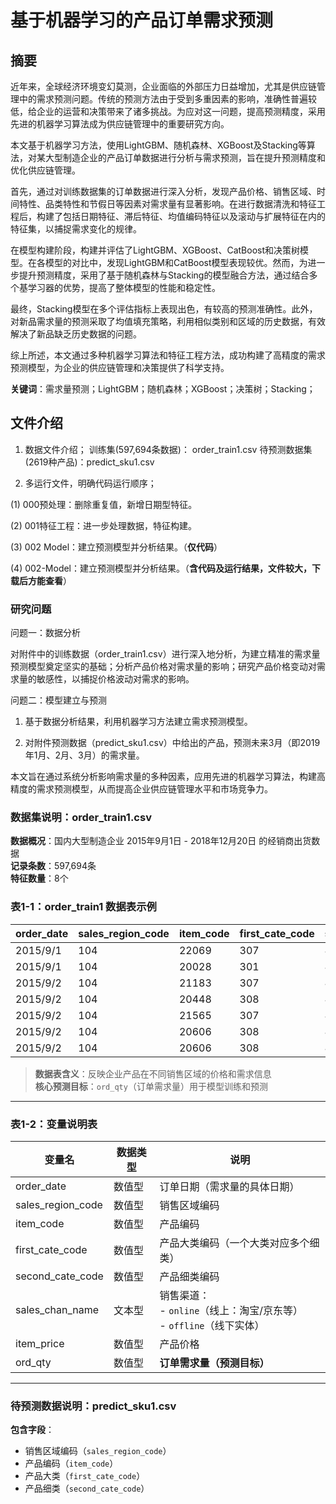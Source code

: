 # 基于机器学习的产品订单需求预测

## 摘要
近年来，全球经济环境变幻莫测，企业面临的外部压力日益增加，尤其是供应链管理中的需求预测问题。传统的预测方法由于受到多重因素的影响，准确性普遍较低，给企业的运营和决策带来了诸多挑战。为应对这一问题，提高预测精度，采用先进的机器学习算法成为供应链管理中的重要研究方向。

本文基于机器学习方法，使用LightGBM、随机森林、XGBoost及Stacking等算法，对某大型制造企业的产品订单数据进行分析与需求预测，旨在提升预测精度和优化供应链管理。

首先，通过对训练数据集的订单数据进行深入分析，发现产品价格、销售区域、时间特性、品类特性和节假日等因素对需求量有显著影响。在进行数据清洗和特征工程后，构建了包括日期特征、滞后特征、均值编码特征以及滚动与扩展特征在内的特征集，以捕捉需求变化的规律。

在模型构建阶段，构建并评估了LightGBM、XGBoost、CatBoost和决策树模型。在各模型的对比中，发现LightGBM和CatBoost模型表现较优。然而，为进一步提升预测精度，采用了基于随机森林与Stacking的模型融合方法，通过结合多个基学习器的优势，提高了整体模型的性能和稳定性。

最终，Stacking模型在多个评估指标上表现出色，有较高的预测准确性。此外，对新品需求量的预测采取了均值填充策略，利用相似类别和区域的历史数据，有效解决了新品缺乏历史数据的问题。

综上所述，本文通过多种机器学习算法和特征工程方法，成功构建了高精度的需求预测模型，为企业的供应链管理和决策提供了科学支持。

**关键词**：需求量预测；LightGBM；随机森林；XGBoost；决策树；Stacking； 

## 文件介绍

1.	数据文件介绍；
训练集(597,694条数据)： order_train1.csv
待预测数据集(2619种产品)：predict_sku1.csv

2.	多运行文件，明确代码运行顺序；
   
   (1)	000预处理：删除重复值，新增日期型特征。

   (2)	001特征工程：进一步处理数据，特征构建。

   (3)	002 Model：建立预测模型并分析结果。（**仅代码**）

   (4)   002-Model：建立预测模型并分析结果。（**含代码及运行结果，文件较大，下载后方能查看**）



### 研究问题

问题一：数据分析

对附件中的训练数据（order_train1.csv）进行深入地分析，为建立精准的需求量预测模型奠定坚实的基础；分析产品价格对需求量的影响；研究产品价格变动对需求量的敏感性，以捕捉价格波动对需求的影响。

问题二：模型建立与预测

1. 基于数据分析结果，利用机器学习方法建立需求预测模型。
   
2. 对附件预测数据（predict_sku1.csv）中给出的产品，预测未来3月（即2019年1月、2月、3月）的需求量。

本文旨在通过系统分析影响需求量的多种因素，应用先进的机器学习算法，构建高精度的需求预测模型，从而提高企业供应链管理水平和市场竞争力。



### 数据集说明：order_train1.csv

​**​数据概况​**​：国内大型制造企业 2015年9月1日 - 2018年12月20日 的经销商出货数据  
​**​记录条数​**​：597,694条  
​**​特征数量​**​：8个

### 表1-1：order_train1 数据表示例

|order_date|sales_region_code|item_code|first_cate_code|second_cate_code|sales_chan_name|item_price|ord_qty|
|---|---|---|---|---|---|---|---|
|2015/9/1|104|22069|307|403|offline|1114|19|
|2015/9/1|104|20028|301|405|offline|1012|12|
|2015/9/2|104|21183|307|403|online|428|109|
|2015/9/2|104|20448|308|404|online|962|3|
|2015/9/2|104|21565|307|403|offline|1400|3|
|2015/9/2|104|20606|308|404|offline|1614|14|
|2015/9/2|104|20606|308|404|offline|1615|17|

> ​**​数据表含义​**​：反映企业产品在不同销售区域的价格和需求信息  
> ​**​核心预测目标​**​：`ord_qty`（订单需求量）用于模型训练和预测

---

### 表1-2：变量说明表

|变量名|数据类型|说明|
|---|---|---|
|order_date|数值型|订单日期（需求量的具体日期）|
|sales_region_code|数值型|销售区域编码|
|item_code|数值型|产品编码|
|first_cate_code|数值型|产品大类编码（一个大类对应多个细类）|
|second_cate_code|数值型|产品细类编码|
|sales_chan_name|文本型|销售渠道：  <br>- `online`（线上：淘宝/京东等）  <br>- `offline`（线下实体）|
|item_price|数值型|产品价格|
|ord_qty|数值型|​**​订单需求量（预测目标）​**​|

---

### 待预测数据说明：predict_sku1.csv

​**​包含字段​**​：

- 销售区域编码（`sales_region_code`）
- 产品编码（`item_code`）
- 产品大类（`first_cate_code`）
- 产品细类（`second_cate_code`）


